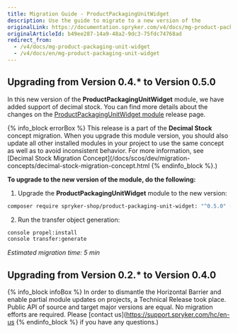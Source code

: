 ```yaml
---
title: Migration Guide - ProductPackagingUnitWidget
description: Use the guide to migrate to a new version of the
originalLink: https://documentation.spryker.com/v4/docs/mg-product-packaging-unit-widget
originalArticleId: b49ee287-14a9-48a2-9dc3-75fdc74768ad
redirect_from:
  - /v4/docs/mg-product-packaging-unit-widget
  - /v4/docs/en/mg-product-packaging-unit-widget
---
```


## Upgrading from Version 0.4.* to Version 0.5.0

In this new version of the **ProductPackagingUnitWidget** module, we have added support of decimal stock. You can find more details about the changes on the [ProductPackagingUnitWidget module](https://github.com/spryker-shop/product-packaging-unit-widget/releases) release page.

{% info_block errorBox %}
This release is a part of the **Decimal Stock** concept migration. When you upgrade this module version, you should also update all other installed modules in your project to use the same concept as well as to avoid inconsistent behavior. For more information, see [Decimal Stock Migration Concept](/docs/scos/dev/migration-concepts/decimal-stock-migration-concept.html
{% endinfo_block %}.)

**To upgrade to the new version of the module, do the following:**

1. Upgrade the **ProductPackagingUnitWidget** module to the new version:

```bash
composer require spryker-shop/product-packaging-unit-widget: "^0.5.0" --update-with-dependencies
```
2. Run the transfer object generation:

```bash
console propel:install
console transfer:generate
```

*Estimated migration time: 5 min*

## Upgrading from Version 0.2.* to Version 0.4.0

{% info_block infoBox %}
In order to dismantle the Horizontal Barrier and enable partial module updates on projects, a Technical Release took place. Public API of source and target major versions are equal. No migration efforts are required. Please [contact us](https://support.spryker.com/hc/en-us
{% endinfo_block %} if you have any questions.)
